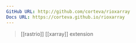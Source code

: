 ```yaml
---
GitHub URL: http://github.com/corteva/rioxarray
Docs URL: https://corteva.github.io/rioxarray
---
```

> [[rastrio]] [[xarray]] extension